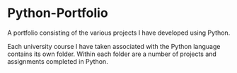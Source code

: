 # Python-Portfolio
A portfolio consisting of the various projects I have developed using Python.
    
Each university course I have taken associated with the Python language contains its own folder.
Within each folder are a number of projects and assignments completed in Python.
